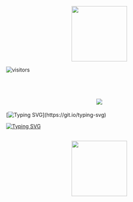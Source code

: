 <div id="codign-time" align="center">
  <img src="https://media.giphy.com/media/v1.Y2lkPTc5MGI3NjExMmhuOWEyMnhyODZhaDA3MDRtYTJ5dGg2dDNtM2NnbmI1ZmZqdDJ4YyZlcD12MV9pbnRlcm5hbF9naWZfYnlfaWQmY3Q9cw/NgurY1o4z080Jfoyzw/giphy.gif" width="150"/>
</div>

![visitors](https://visitor-badge.laobi.icu/badge?page_id=SofiaGC009.SofiaGC009)

<br>

<h1 align="center">
<img src="https://readme-typing-svg.herokuapp.com/?font=Courier+Prime&weight=700&size=35&center=true&vCenter=true&width=500&height=70&duration=4000&color=AA21A6&lines=Hi+there!;I'm+Sofia+Garcia+;Welcome+to+my+profile!;"/>
  </h1>

  [![Typing SVG](https://readme-typing-svg.demolab.com?font=Courier+Prime&weight=700&size=35&pause=1000&color=AA21A6&vCenter=true&random=false&width=450&height=75&lines=Hi+there!;Im+Sofia+Garcia;Welcome+to+my+profile!)](https://git.io/typing-svg)

  <a href="https://git.io/typing-svg"><img src="https://readme-typing-svg.demolab.com?font=Courier+Prime&weight=700&size=35&duration=4000&pause=400&color=AA21A6&center=true&vCenter=true&random=false&width=450&height=75&lines=Hi+there!;I'm+Sofia+Garcia;Welcome+to+my+profile!" alt="Typing SVG" /></a>

<br>

<!--
**SofiaGC009/SofiaGC009** is a ✨ _special_ ✨ repository because its `README.md` (this file) appears on your GitHub profile.

Here are some ideas to get you started:

- 🔭 I’m currently working on ...
- 🌱 I’m currently learning ...
- 👯 I’m looking to collaborate on ...
- 🤔 I’m looking for help with ...
- 💬 Ask me about ...
- 📫 How to reach me: ...
- 😄 Pronouns: ...
- ⚡ Fun fact: ...
-->
<div id="codign-time" align="center">
  <img src="https://media.giphy.com/media/v1.Y2lkPTc5MGI3NjExNW5paTk1NHl6OHgzMWlqaTRlb2k5cTRvMWo2enM1a2hiODNraWZxaCZlcD12MV9pbnRlcm5hbF9naWZfYnlfaWQmY3Q9cw/0kUT43S9OMN01u6mRG/giphy.gif" width="150"/>
</div>
